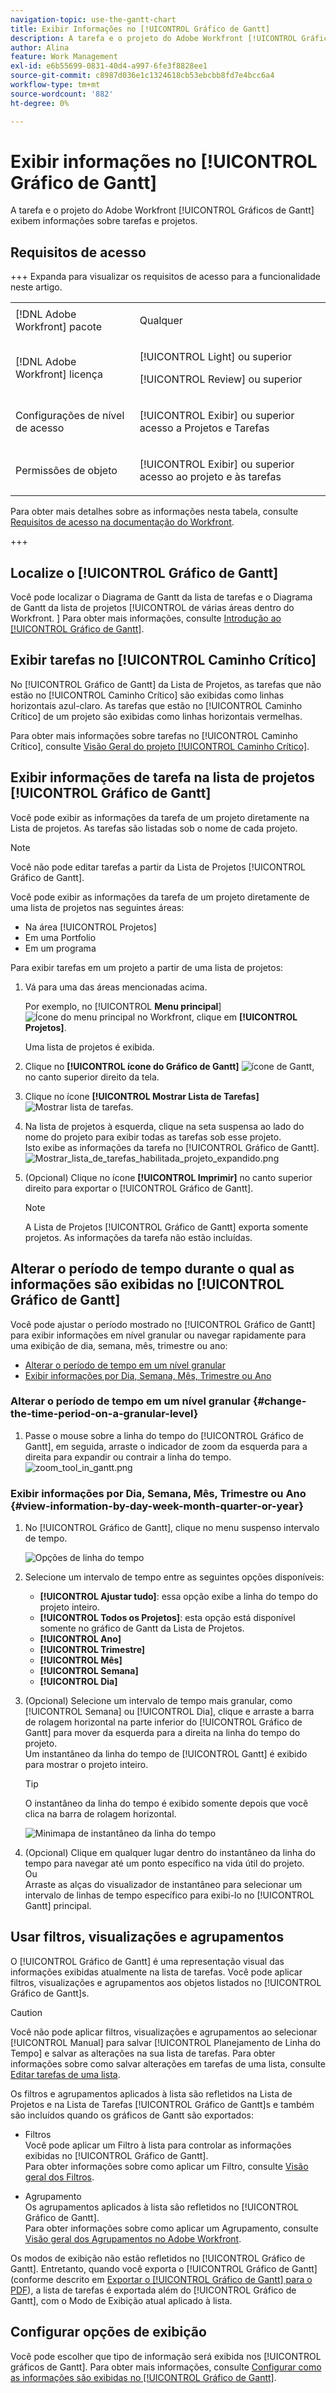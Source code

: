 ```yaml
---
navigation-topic: use-the-gantt-chart
title: Exibir Informações no [!UICONTROL Gráfico de Gantt]
description: A tarefa e o projeto do Adobe Workfront [!UICONTROL Gráficos de Gantt] exibem informações sobre tarefas e projetos.
author: Alina
feature: Work Management
exl-id: e6b55699-0831-40d4-a997-6fe3f8828ee1
source-git-commit: c8987d036e1c1324618cb53ebcbb8fd7e4bcc6a4
workflow-type: tm+mt
source-wordcount: '882'
ht-degree: 0%

---
```


# Exibir informações no [!UICONTROL Gráfico de Gantt]

<!--Audited: 08/2025-->

A tarefa e o projeto do Adobe Workfront [!UICONTROL Gráficos de Gantt] exibem informações sobre tarefas e projetos.

## Requisitos de acesso

+++ Expanda para visualizar os requisitos de acesso para a funcionalidade neste artigo. 

<table style="table-layout:auto"> 
 <col> 
 <col> 
 <tbody> 
  <tr> 
   <td role="rowheader">[!DNL Adobe Workfront] pacote</td> 
   <td> <p>Qualquer</p> </td> 
  </tr> 
  <tr> 
   <td role="rowheader">[!DNL Adobe Workfront] licença</td> 
   <td><p>[!UICONTROL Light] ou superior</p>
    <p>[!UICONTROL Review] ou superior</p> </td> 
  </tr> 
  <tr> 
   <td role="rowheader">Configurações de nível de acesso</td> 
   <td> <p>[!UICONTROL Exibir] ou superior acesso a Projetos e Tarefas</p></td>
</tr> 
  <tr> 
   <td role="rowheader">Permissões de objeto</td> 
   <td> <p>[!UICONTROL Exibir] ou superior acesso ao projeto e às tarefas</p></td> 
  </tr> 
 </tbody> 
</table>

Para obter mais detalhes sobre as informações nesta tabela, consulte [Requisitos de acesso na documentação do Workfront](/help/quicksilver/administration-and-setup/add-users/access-levels-and-object-permissions/access-level-requirements-in-documentation.md).

+++ 

<!--Old:
<table style="table-layout:auto"> 
 <col> 
 <col> 
 <tbody> 
  <tr> 
   <td role="rowheader">[!DNL Adobe Workfront] plan*</td> 
   <td> <p>Any </p> </td> 
  </tr> 
  <tr> 
   <td role="rowheader">[!DNL Adobe Workfront] licenses overview*</td> 
   <td> <p>[!UICONTROL Review] or higher</p> </td> 
  </tr> 
  <tr> 
   <td role="rowheader">Access level configurations*</td> 
   <td> <p>[!UICONTROL View] or higher access to Projects and Tasks</p> <p><b>NOTE</b>

If you still don't have access, ask your [!DNL Workfront] administrator if they set additional restrictions in your access level. For information on how a [!DNL Workfront] administrator can modify your access level, see <a href="../../../administration-and-setup/add-users/configure-and-grant-access/create-modify-access-levels.md" class="MCXref xref">Create or modify custom access levels</a>.</p> </td>
</tr> 
  <tr> 
   <td role="rowheader">Object permissions</td> 
   <td> <p>[!UICONTROL View] or higher access to the project</p> <p>For information on requesting additional access, see <a href="../../../workfront-basics/grant-and-request-access-to-objects/request-access.md" class="MCXref xref">Request access to objects </a>.</p> </td> 
  </tr> 
 </tbody> 
</table>-->

## Localize o [!UICONTROL Gráfico de Gantt]

Você pode localizar o Diagrama de Gantt da lista de tarefas e o Diagrama de Gantt da lista de projetos [!UICONTROL de várias áreas dentro do Workfront. ] Para obter mais informações, consulte [Introdução ao [!UICONTROL Gráfico de Gantt]](../../../manage-work/gantt-chart/use-the-gantt-chart/get-started-with-gantt.md).

## Exibir tarefas no [!UICONTROL Caminho Crítico]

No [!UICONTROL Gráfico de Gantt] da Lista de Projetos, as tarefas que não estão no [!UICONTROL Caminho Crítico] são exibidas como linhas horizontais azul-claro. As tarefas que estão no [!UICONTROL Caminho Crítico] de um projeto são exibidas como linhas horizontais vermelhas.

Para obter mais informações sobre tarefas no [!UICONTROL Caminho Crítico], consulte [Visão Geral do projeto [!UICONTROL Caminho Crítico]](../../../manage-work/tasks/manage-tasks/critical-path.md).

## Exibir informações de tarefa na lista de projetos [!UICONTROL Gráfico de Gantt]

Você pode exibir as informações da tarefa de um projeto diretamente na Lista de projetos. As tarefas são listadas sob o nome de cada projeto.

>[!NOTE]
>
>Você não pode editar tarefas a partir da Lista de Projetos [!UICONTROL Gráfico de Gantt].

Você pode exibir as informações da tarefa de um projeto diretamente de uma lista de projetos nas seguintes áreas:

* Na área [!UICONTROL Projetos]
* Em uma Portfolio
* Em um programa

Para exibir tarefas em um projeto a partir de uma lista de projetos:

1. Vá para uma das áreas mencionadas acima.

   Por exemplo, no [!UICONTROL **Menu principal**] ![Ícone do menu principal](assets/lines-main-menu.png) no Workfront, clique em **[!UICONTROL Projetos]**.

   Uma lista de projetos é exibida.

1. Clique no **[!UICONTROL ícone do Gráfico de Gantt]** ![ícone de Gantt](assets/gantt-icon-nwe.png), no canto superior direito da tela.

1. Clique no ícone **[!UICONTROL Mostrar Lista de Tarefas]** ![Mostrar lista de tarefas](assets/show-task-list-icon.png).

1. Na lista de projetos à esquerda, clique na seta suspensa ao lado do nome do projeto para exibir todas as tarefas sob esse projeto.\
   Isto exibe as informações da tarefa no [!UICONTROL Gráfico de Gantt].\
   ![Mostrar_lista_de_tarefas_habilitada_projeto_expandido.png](assets/show-task-list-enabled-project-expanded-350x78.png)

1. (Opcional) Clique no ícone **[!UICONTROL Imprimir]** no canto superior direito para exportar o [!UICONTROL Gráfico de Gantt].

   >[!NOTE]
   >
   >A Lista de Projetos [!UICONTROL Gráfico de Gantt] exporta somente projetos. As informações da tarefa não estão incluídas.

## Alterar o período de tempo durante o qual as informações são exibidas no [!UICONTROL Gráfico de Gantt]

Você pode ajustar o período mostrado no [!UICONTROL Gráfico de Gantt] para exibir informações em nível granular ou navegar rapidamente para uma exibição de dia, semana, mês, trimestre ou ano:

* [Alterar o período de tempo em um nível granular](#change-the-time-period-on-a-granular-level)
* [Exibir informações por Dia, Semana, Mês, Trimestre ou Ano](#view-information-by-day-week-month-quarter-or-year)

### Alterar o período de tempo em um nível granular {#change-the-time-period-on-a-granular-level}

1. Passe o mouse sobre a linha do tempo do [!UICONTROL Gráfico de Gantt], em seguida, arraste o indicador de zoom da esquerda para a direita para expandir ou contrair a linha do tempo.\
   ![zoom_tool_in_gantt.png](assets/zoom-tool-in-gantt-350x180.png)

### Exibir informações por Dia, Semana, Mês, Trimestre ou Ano {#view-information-by-day-week-month-quarter-or-year}

1. No [!UICONTROL Gráfico de Gantt], clique no menu suspenso intervalo de tempo.

   ![Opções de linha do tempo](assets/timeline-options.png)

1. Selecione um intervalo de tempo entre as seguintes opções disponíveis:

   * **[!UICONTROL Ajustar tudo]**: essa opção exibe a linha do tempo do projeto inteiro.
   * **[!UICONTROL Todos os Projetos]**: esta opção está disponível somente no gráfico de Gantt da Lista de Projetos.
   * **[!UICONTROL Ano]**
   * **[!UICONTROL Trimestre]**
   * **[!UICONTROL Mês]**
   * **[!UICONTROL Semana]**
   * **[!UICONTROL Dia]**

1. (Opcional) Selecione um intervalo de tempo mais granular, como [!UICONTROL Semana] ou [!UICONTROL Dia], clique e arraste a barra de rolagem horizontal na parte inferior do [!UICONTROL Gráfico de Gantt] para mover da esquerda para a direita na linha do tempo do projeto.\
   Um instantâneo da linha do tempo de [!UICONTROL Gantt] é exibido para mostrar o projeto inteiro.

   >[!TIP]
   >
   >O instantâneo da linha do tempo é exibido somente depois que você clica na barra de rolagem horizontal.

   ![Minimapa de instantâneo da linha do tempo](assets/stretchy-gantt-minimap-with-outline--1--350x140.png)

1. (Opcional) Clique em qualquer lugar dentro do instantâneo da linha do tempo para navegar até um ponto específico na vida útil do projeto.\
   Ou\
   Arraste as alças do visualizador de instantâneo para selecionar um intervalo de linhas de tempo específico para exibi-lo no [!UICONTROL Gantt] principal.

## Usar filtros, visualizações e agrupamentos

O [!UICONTROL Gráfico de Gantt] é uma representação visual das informações exibidas atualmente na lista de tarefas. Você pode aplicar filtros, visualizações e agrupamentos aos objetos listados no [!UICONTROL Gráfico de Gantt]s.

>[!CAUTION]
>
>Você não pode aplicar filtros, visualizações e agrupamentos ao selecionar [!UICONTROL Manual] para salvar [!UICONTROL Planejamento de Linha do Tempo] e salvar as alterações na sua lista de tarefas. Para obter informações sobre como salvar alterações em tarefas de uma lista, consulte [Editar tarefas de uma lista](../../../manage-work/tasks/manage-tasks/edit-tasks-in-a-list.md).

Os filtros e agrupamentos aplicados à lista são refletidos na Lista de Projetos e na Lista de Tarefas [!UICONTROL Gráfico de Gantt]s e também são incluídos quando os gráficos de Gantt são exportados:

* Filtros\
   Você pode aplicar um Filtro à lista para controlar as informações exibidas no [!UICONTROL Gráfico de Gantt].\
   Para obter informações sobre como aplicar um Filtro, consulte [Visão geral dos Filtros](../../../reports-and-dashboards/reports/reporting-elements/filters-overview.md).

* Agrupamento\
   Os agrupamentos aplicados à lista são refletidos no [!UICONTROL Gráfico de Gantt].\
   Para obter informações sobre como aplicar um Agrupamento, consulte [Visão geral dos Agrupamentos no Adobe Workfront](../../../reports-and-dashboards/reports/reporting-elements/groupings-overview.md).

Os modos de exibição não estão refletidos no [!UICONTROL Gráfico de Gantt]. Entretanto, quando você exporta o [!UICONTROL Gráfico de Gantt] (conforme descrito em [Exportar o [!UICONTROL Gráfico de Gantt] para o PDF](../../../manage-work/gantt-chart/use-the-gantt-chart/export-gantt-chart-to-pdf.md)), a lista de tarefas é exportada além do [!UICONTROL Gráfico de Gantt], com o Modo de Exibição atual aplicado à lista.

## Configurar opções de exibição

Você pode escolher que tipo de informação será exibida nos [!UICONTROL gráficos de Gantt]. Para obter mais informações, consulte [Configurar como as informações são exibidas no [!UICONTROL Gráfico de Gantt]](../../../manage-work/gantt-chart/use-the-gantt-chart/configure-info-on-gantt-chart.md).
